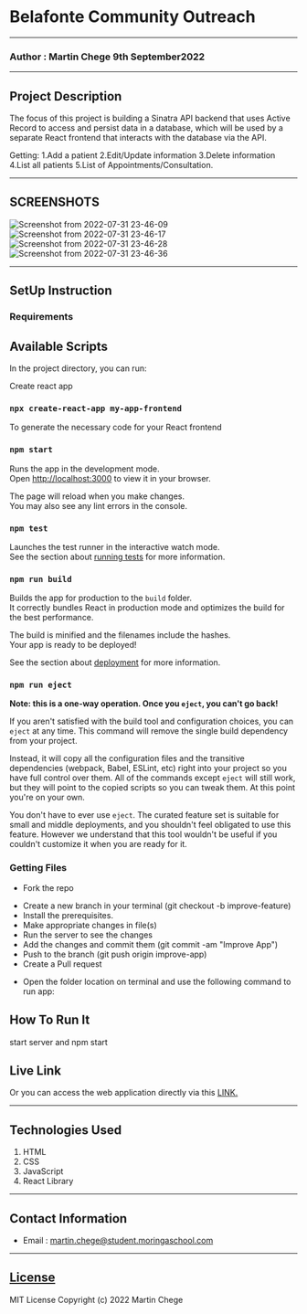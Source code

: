 # Belafonte Community Outreach
*****
### Author : Martin Chege 9th September2022
****
## Project Description
The focus of this project is building a Sinatra API backend that uses Active Record to access and persist data in a database, which will be used by a separate React frontend that interacts with the database via the API.

Getting:
1.Add a patient
2.Edit/Update information
3.Delete information
4.List all patients
5.List of Appointments/Consultation.
******

## SCREENSHOTS
![Screenshot from 2022-07-31 23-46-09](https://user-images.githubusercontent.com/24671358/182957142-f442418f-ca24-4a14-af61-ff88bbd1e706.png)
![Screenshot from 2022-07-31 23-46-17](https://user-images.githubusercontent.com/24671358/182957154-20ae6ce4-1226-4ddf-84a6-60333b1b9216.png)
![Screenshot from 2022-07-31 23-46-28](https://user-images.githubusercontent.com/24671358/182957159-683b2693-43d0-461a-9bde-de81dd133306.png)
![Screenshot from 2022-07-31 23-46-36](https://user-images.githubusercontent.com/24671358/182957162-c0e47f70-a835-4730-a8ff-11dbb72ec0bf.png)



********
## SetUp Instruction
### Requirements
## Available Scripts

In the project directory, you can run:

Create react app

### `npx create-react-app my-app-frontend`

To generate the necessary code for your React frontend

### `npm start`

Runs the app in the development mode.\
Open [http://localhost:3000](http://localhost:3000) to view it in your browser.

The page will reload when you make changes.\
You may also see any lint errors in the console.

### `npm test`

Launches the test runner in the interactive watch mode.\
See the section about [running tests](https://facebook.github.io/create-react-app/docs/running-tests) for more information.

### `npm run build`

Builds the app for production to the `build` folder.\
It correctly bundles React in production mode and optimizes the build for the best performance.

The build is minified and the filenames include the hashes.\
Your app is ready to be deployed!

See the section about [deployment](https://facebook.github.io/create-react-app/docs/deployment) for more information.

### `npm run eject`

**Note: this is a one-way operation. Once you `eject`, you can't go back!**

If you aren't satisfied with the build tool and configuration choices, you can `eject` at any time. This command will remove the single build dependency from your project.

Instead, it will copy all the configuration files and the transitive dependencies (webpack, Babel, ESLint, etc) right into your project so you have full control over them. All of the commands except `eject` will still work, but they will point to the copied scripts so you can tweak them. At this point you're on your own.

You don't have to ever use `eject`. The curated feature set is suitable for small and middle deployments, and you shouldn't feel obligated to use this feature. However we understand that this tool wouldn't be useful if you couldn't customize it when you are ready for it.


### Getting Files
* Fork the repo
- Create a new branch in your terminal (git checkout -b improve-feature)
- Install the prerequisites.
- Make appropriate changes in file(s)
- Run the server to see the changes
- Add the changes and commit them (git commit -am "Improve App")
- Push to the branch (git push origin improve-app)
- Create a Pull request
* Open the folder location on terminal and use the following command to run app:

## How To Run It
start server and npm start
## Live Link
Or you can access the web application directly via this [LINK.](link.com/)
*****

## Technologies Used
1. HTML
2. CSS
3. JavaScript
4. React Library

*****
## Contact Information
* Email : martin.chege@student.moringaschool.com
*****
## [License](LICENSE)
MIT License
Copyright (c) 2022 Martin Chege